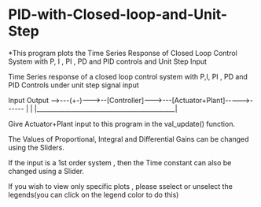 # PID-with-Closed-loop-and-Unit-Step
*This program plots the Time Series Response of Closed Loop Control System with P, I , PI , PD and PID controls and Unit Step Input

Time Series response of a closed loop control system with P,I, PI , PD and PID Controls under unit step signal input

 Input                                                     Output
 -->---(+-)--->--[Controller]--->---[Actuator+Plant]----->------
        |                                            |
        |____________________________________________| 

Give Actuator+Plant input to this program in the val_update() function.

The Values of Proportional, Integral and Differential Gains can be changed using the Sliders. 

If the input is a 1st order system , then the Time constant can also be changed using a Slider. 

If you wish to view only specific plots , please sselect or unselect the legends(you can click on the legend color to do this)
